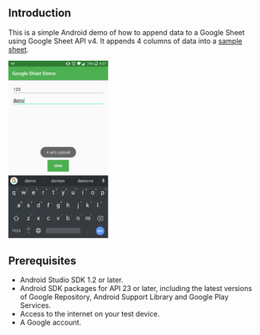 ## Introduction
This is a simple Android demo of how to append data to a Google Sheet using Google Sheet API v4. It appends 4 columns of data into a [sample sheet](https://docs.google.com/spreadsheets/d/1-zJov4DesnHuGFwK7GkmqTqVVybldQ71PPz7_LUWmBg).

<img src="screenshot.jpg" width="200"/>

## Prerequisites
- Android Studio SDK 1.2 or later.
- Android SDK packages for API 23 or later, including the latest versions of Google Repository, Android Support Library and Google Play Services.
- Access to the internet on your test device.
- A Google account.
